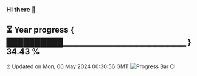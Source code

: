 ### Hi there 👋
⏳ Year progress { ██████████▁▁▁▁▁▁▁▁▁▁▁▁▁▁▁▁▁▁▁▁ } 34.43 %
---
⏰ Updated on Mon, 06 May 2024 00:30:56 GMT
![Progress Bar CI](https://github.com/Moyi321/Moyi321/workflows/Progress%20Bar%20CI/badge.svg)
